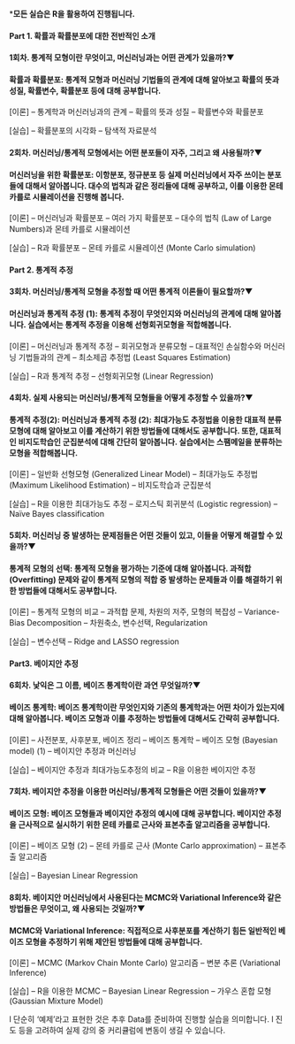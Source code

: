 ***모든 실습은 R을 활용하여 진행됩니다.**





#### **Part 1. 확률과 확률분포에 대한 전반적인 소개**



#### 1회차. 통계적 모형이란 무엇이고, 머신러닝과는 어떤 관계가 있을까?▼



#### **확률과 확률분포: 통계적 모형과 머신러닝 기법들의 관계에 대해 알아보고 확률의 뜻과 성질, 확률변수, 확률분포 등에 대해 공부합니다.**

[이론]
– 통계학과 머신러닝과의 관계
– 확률의 뜻과 성질
– 확률변수와 확률분포

[실습]
– 확률분포의 시각화
– 탐색적 자료분석



#### 2회차. 머신러닝/통계적 모형에서는 어떤 분포들이 자주, 그리고 왜 사용될까?▼



#### **머신러닝을 위한 확률분포: 이항분포, 정규분포 등 실제 머신러닝에서 자주 쓰이는 분포들에 대해서 알아봅니다. 대수의 법칙과 같은 정리들에 대해 공부하고, 이를 이용한 몬테 카를로 시뮬레이션을 진행해 봅니다.**

[이론]
– 머신러닝과 확률분포
– 여러 가지 확률분포
– 대수의 법칙 (Law of Large Numbers)과 몬테 카를로 시뮬레이션

[실습]
– R과 확률분포
– 몬테 카를로 시뮬레이션 (Monte Carlo simulation)

#### **Part 2. 통계적 추정**



#### 3회차. 머신러닝/통계적 모형을 추정할 때 어떤 통계적 이론들이 필요할까?▼



#### **머신러닝과 통계적 추정 (1): 통계적 추정이 무엇인지와 머신러닝의 관계에 대해 알아봅니다. 실습에서는 통계적 추정을 이용해 선형회귀모형을 적합해봅니다.**

[이론]
– 머신러닝과 통계적 추정
– 회귀모형과 분류모형
– 대표적인 손실함수와 머신러닝 기법들과의 관계
– 최소제곱 추정법 (Least Squares Estimation)

[실습]
– R과 통계적 추정
– 선형회귀모형 (Linear Regression)



#### 4회차. 실제 사용되는 머신러닝/통계적 모형들을 어떻게 추정할 수 있을까?▼



#### **통계적 추정(2): 머신러닝과 통계적 추정 (2): 최대가능도 추정법을 이용한 대표적 분류모형에 대해 알아보고 이를 계산하기 위한 방법들에 대해서도 공부합니다. 또한, 대표적인 비지도학습인 군집분석에 대해 간단히 알아봅니다. 실습에서는 스팸메일을 분류하는 모형을 적합해봅니다.**

[이론]
– 일반화 선형모형 (Generalized Linear Model)
– 최대가능도 추정법 (Maximum Likelihood Estimation)
– 비지도학습과 군집분석

[실습]
– R을 이용한 최대가능도 추정
– 로지스틱 회귀분석 (Logistic regression)
– Naïve Bayes classification



#### 5회차. 머신러닝 중 발생하는 문제점들은 어떤 것들이 있고, 이들을 어떻게 해결할 수 있을까?▼



#### **통계적 모형의 선택: 통계적 모형을 평가하는 기준에 대해 알아봅니다. 과적합(Overfitting) 문제와 같이 통계적 모형의 적합 중 발생하는 문제들과 이를 해결하기 위한 방법들에 대해서도 공부합니다.**

[이론]
– 통계적 모형의 비교
– 과적합 문제, 차원의 저주, 모형의 복잡성
– Variance-Bias Decomposition
– 차원축소, 변수선택, Regularization

[실습]
– 변수선택
– Ridge and LASSO regression

#### Part3. **베이지안 추정**



#### 6회차. 낯익은 그 이름, 베이즈 통계학이란 과연 무엇일까?▼



#### **베이즈 통계학: 베이즈 통계학이란 무엇인지와 기존의 통계학과는 어떤 차이가 있는지에 대해 알아봅니다. 베이즈 모형과 이를 추정하는 방법들에 대해서도 간략히 공부합니다.**

[이론]
– 사전분포, 사후분포, 베이즈 정리
– 베이즈 통계학
– 베이즈 모형 (Bayesian model) (1)
– 베이지안 추정과 머신러닝

[실습]
– 베이지안 추정과 최대가능도추정의 비교
– R을 이용한 베이지안 추정



#### 7회차. 베이지안 추정을 이용한 머신러닝/통계적 모형들은 어떤 것들이 있을까?▼



#### **베이즈 모형: 베이즈 모형들과 베이지안 추정의 예시에 대해 공부합니다. 베이지안 추정을 근사적으로 실시하기 위한 몬테 카를로 근사와 표본추출 알고리즘을 공부합니다.**

[이론]
– 베이즈 모형 (2)
– 몬테 카를로 근사 (Monte Carlo approximation)
– 표본추출 알고리즘

[실습]
– Bayesian Linear Regression



#### 8회차. 베이지안 머신러닝에서 사용된다는 MCMC와 Variational Inference와 같은 방법들은 무엇이고, 왜 사용되는 것일까?▼



#### **MCMC와 Variational Inference: 직접적으로 사후분포를 계산하기 힘든 일반적인 베이즈 모형을 추정하기 위해 제안된 방법들에 대해 공부합니다.**

[이론]
– MCMC (Markov Chain Monte Carlo) 알고리즘
– 변분 추론 (Variational Inference)

[실습]
– R을 이용한 MCMC
– Bayesian Linear Regression
– 가우스 혼합 모형 (Gaussian Mixture Model)





l  단순히 ‘예제’라고 표현한 것은 추후 Data를 준비하여 진행할 실습을 의미합니다.
l  진도 등을 고려하여 실제 강의 중 커리큘럼에 변동이 생길 수 있습니다.